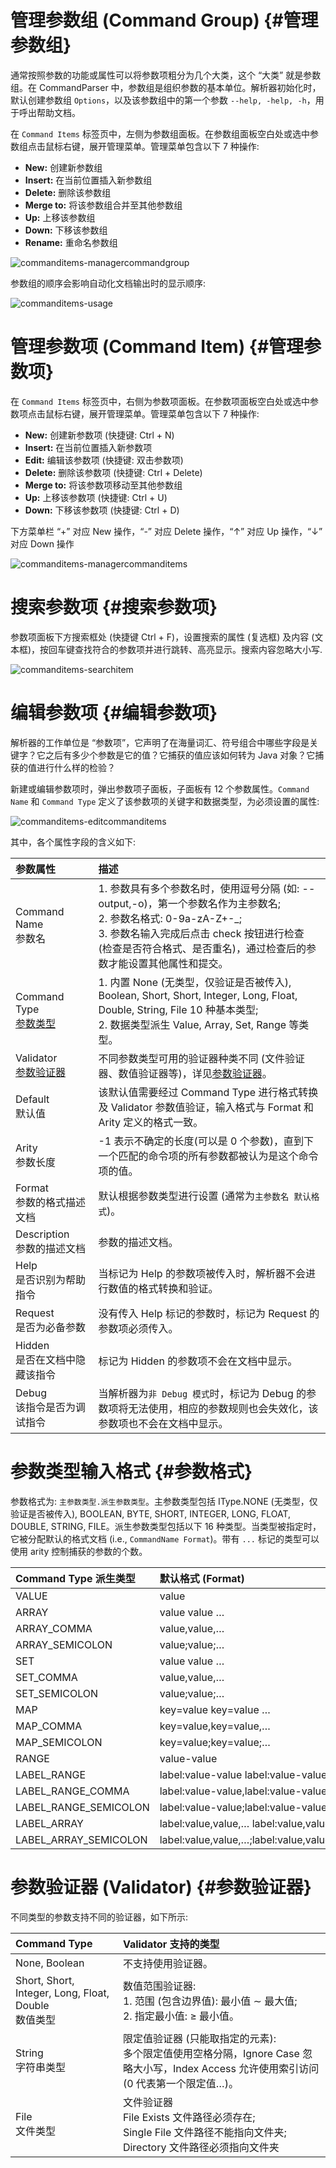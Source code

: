 # 管理参数组 (Command Group) {#管理参数组}

通常按照参数的功能或属性可以将参数项粗分为几个大类，这个 “大类” 就是参数组。在 CommandParser 中，参数组是组织参数的基本单位。解析器初始化时，默认创建参数组 `Options`，以及该参数组中的第一个参数 `--help, -help, -h`，用于呼出帮助文档。

在 `Command Items` 标签页中，左侧为参数组面板。在参数组面板空白处或选中参数组点击鼠标右键，展开管理菜单。管理菜单包含以下 7 种操作:

- **New:** 创建新参数组
- **Insert:** 在当前位置插入新参数组
- **Delete:** 删除该参数组
- **Merge to:** 将该参数组合并至其他参数组
- **Up:** 上移该参数组
- **Down:** 下移该参数组
- **Rename:** 重命名参数组

![commanditems-managercommandgroup](../../../image/commanditems-managercommandgroup.png)

参数组的顺序会影响自动化文档输出时的显示顺序:

![commanditems-usage](../../../image/commanditems-usage.png)

# 管理参数项 (Command Item) {#管理参数项}

在 `Command Items` 标签页中，右侧为参数项面板。在参数项面板空白处或选中参数项点击鼠标右键，展开管理菜单。管理菜单包含以下 7 种操作:

- **New:** 创建新参数项 (快捷键: Ctrl + N)
- **Insert:** 在当前位置插入新参数项
- **Edit:** 编辑该参数项 (快捷键: 双击参数项)
- **Delete:** 删除该参数项 (快捷键: Ctrl + Delete)
- **Merge to:** 将该参数项移动至其他参数组
- **Up:** 上移该参数项 (快捷键: Ctrl + U)
- **Down:** 下移该参数项 (快捷键: Ctrl + D)

下方菜单栏 “+” 对应 New 操作，“-” 对应 Delete 操作，“↑” 对应 Up 操作，“↓” 对应 Down 操作

![commanditems-managercommanditems](../../../image/commanditems-managercommanditems.png)

# 搜索参数项 {#搜索参数项}

参数项面板下方搜索框处 (快捷键 Ctrl + F)，设置搜索的属性 (复选框) 及内容 (文本框)，按回车键查找符合的参数项并进行跳转、高亮显示。搜索内容忽略大小写.

![commanditems-searchitem](../../../image/commanditems-searchitem.png)

# 编辑参数项 {#编辑参数项}

解析器的工作单位是 “参数项”，它声明了在海量词汇、符号组合中哪些字段是关键字？它之后有多少个参数是它的值？它捕获的值应该如何转为 Java 对象？它捕获的值进行什么样的检验？

新建或编辑参数项时，弹出参数项子面板，子面板有 12 个参数属性。`Command Name` 和 `Command Type` 定义了该参数项的关键字和数据类型，为必须设置的属性:

![commanditems-editcommanditems](../../../image/commanditems-editcommanditems.png)

其中，各个属性字段的含义如下:

| 参数属性                             | 描述                                                     |
| :--------------------------------------- | :----------------------------------------------------------- |
| Command Name<br />参数名                 | 1. 参数具有多个参数名时，使用逗号分隔 (如: --output,-o)，第一个参数名作为主参数名;<br />2. 参数名格式: 0-9a-zA-Z+-_;<br />3. 参数名输入完成后点击 check 按钮进行检查 (检查是否符合格式、是否重名)，通过检查后的参数才能设置其他属性和提交。 |
| Command Type<br />[参数类型](#参数格式)  | 1. 内置 None (无类型，仅验证是否被传入), Boolean, Short, Short, Integer, Long, Float, Double, String, File 10 种基本类型;<br />2. 数据类型派生 Value, Array, Set, Range 等类型。 |
| Validator<br />[参数验证器](#参数验证器) | 不同参数类型可用的验证器种类不同 (文件验证器、数值验证器等)，详见[参数验证器](#参数验证器)。 |
| Default<br />默认值                      | 该默认值需要经过 Command Type 进行格式转换及 Validator 参数值验证，输入格式与 Format 和 Arity 定义的格式一致。 |
| Arity<br />参数长度            | -1 表示不确定的长度(可以是 0 个参数)，直到下一个匹配的命令项的所有参数都被认为是这个命令项的值。 |
| Format<br />参数的格式描述文档 | 默认根据参数类型进行设置 (通常为`主参数名 默认格式`)。       |
| Description<br />参数的描述文档          | 参数的描述文档。                                              |
| Help<br />是否识别为帮助指令             | 当标记为 Help 的参数项被传入时，解析器不会进行数值的格式转换和验证。 |
| Request<br />是否为必备参数              | 没有传入 Help 标记的参数时，标记为 Request 的参数项必须传入。 |
| Hidden<br />是否在文档中隐藏该指令       | 标记为 Hidden 的参数项不会在文档中显示。                      |
| Debug<br />该指令是否为调试指令          | 当解析器为`非 Debug 模式`时，标记为 Debug 的参数项将无法使用，相应的参数规则也会失效化，该参数项也不会在文档中显示。 |

# 参数类型输入格式 {#参数格式}

参数格式为: `主参数类型.派生参数类型`。主参数类型包括 IType.NONE (无类型，仅验证是否被传入), BOOLEAN, BYTE, SHORT, INTEGER, LONG, FLOAT, DOUBLE, STRING, FILE。派生参数类型包括以下 16 种类型。当类型被指定时，它被分配默认的格式文档 (i.e., `CommandName Format`)。带有 `...` 标记的类型可以使用 arity 控制捕获的参数的个数。

| Command Type 派生类型 | 默认格式 (Format)                   |
| :-------------------- | :---------------------------------------- |
| VALUE                 | value                                     |
| ARRAY                 | value value …                             |
| ARRAY_COMMA           | value,value,…                             |
| ARRAY_SEMICOLON       | value;value;…                             |
| SET                   | value value …                             |
| SET_COMMA             | value,value,…                             |
| SET_SEMICOLON         | value;value;…                             |
| MAP                   | key=value key=value …                     |
| MAP_COMMA             | key=value,key=value,…                     |
| MAP_SEMICOLON         | key=value;key=value;…                     |
| RANGE                 | value-value                               |
| LABEL_RANGE           | label:value-value label:value-value …     |
| LABEL_RANGE_COMMA     | label:value-value,label:value-value,…     |
| LABEL_RANGE_SEMICOLON | label:value-value;label:value-value;…     |
| LABEL_ARRAY           | label:value,value,… label:value,value,…   |
| LABEL_ARRAY_SEMICOLON | label:value,value,…;label:value,value,…;… |

# 参数验证器 (Validator) {#参数验证器}

不同类型的参数支持不同的验证器，如下所示:

| Command Type                                            | Validator 支持的类型                                         |
| :------------------------------------------------------ | :----------------------------------------------------------- |
| None, Boolean                                           | 不支持使用验证器。                                           |
| Short, Short, Integer, Long, Float, Double<br />数值类型 | 数值范围验证器:<br />1. 范围 (包含边界值): 最小值 ∼ 最大值;<br />2. 指定最小值: ≥ 最小值。 |
| String<br />字符串类型                                  | 限定值验证器 (只能取指定的元素):<br />多个限定值使用空格分隔，Ignore Case 忽略大小写，Index Access 允许使用索引访问 (0 代表第一个限定值…)。 |
| File<br />文件类型                                      | 文件验证器<br />File Exists 文件路径必须存在;<br />Single File 文件路径不能指向文件夹;<br />Directory 文件路径必须指向文件夹 |

